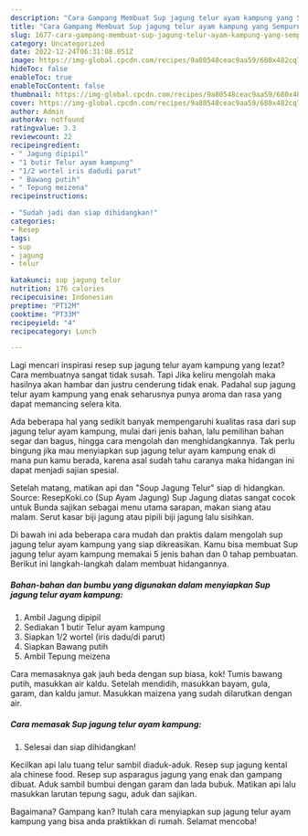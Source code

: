 ```yaml
---
description: "Cara Gampang Membuat Sup jagung telur ayam kampung yang Sempurna, Buat Buka Puasa Lezat Sekali"
title: "Cara Gampang Membuat Sup jagung telur ayam kampung yang Sempurna, Buat Buka Puasa Lezat Sekali"
slug: 1677-cara-gampang-membuat-sup-jagung-telur-ayam-kampung-yang-sempurna-buat-buka-puasa-lezat-sekali
category: Uncategorized
date: 2022-12-24T06:31:08.051Z
image: https://img-global.cpcdn.com/recipes/9a80548ceac9aa59/680x482cq70/sup-jagung-telur-ayam-kampung-foto-resep-utama.jpg
hideToc: false
enableToc: true
enableTocContent: false
thumbnail: https://img-global.cpcdn.com/recipes/9a80548ceac9aa59/680x482cq70/sup-jagung-telur-ayam-kampung-foto-resep-utama.jpg
cover: https://img-global.cpcdn.com/recipes/9a80548ceac9aa59/680x482cq70/sup-jagung-telur-ayam-kampung-foto-resep-utama.jpg
author: Admin
authorAv: notfound
ratingvalue: 3.3
reviewcount: 22
recipeingredient:
- " Jagung dipipil"
- "1 butir Telur ayam kampung"
- "1/2 wortel iris dadudi parut"
- " Bawang putih"
- " Tepung meizena"
recipeinstructions:

- "Sudah jadi dan siap dihidangkan!"
categories:
- Resep
tags:
- sup
- jagung
- telur

katakunci: sup jagung telur 
nutrition: 176 calories
recipecuisine: Indonesian
preptime: "PT12M"
cooktime: "PT33M"
recipeyield: "4"
recipecategory: Lunch

---
```



Lagi mencari inspirasi resep sup jagung telur ayam kampung yang lezat? Cara membuatnya sangat tidak susah. Tapi Jika keliru mengolah maka hasilnya akan hambar dan justru cenderung tidak enak. Padahal sup jagung telur ayam kampung yang enak seharusnya punya aroma dan rasa yang dapat memancing selera kita.


Ada beberapa hal yang sedikit banyak mempengaruhi kualitas rasa dari sup jagung telur ayam kampung, mulai dari jenis bahan, lalu pemilihan bahan segar dan bagus, hingga cara mengolah dan menghidangkannya. Tak perlu bingung jika mau menyiapkan sup jagung telur ayam kampung enak di mana pun kamu berada, karena asal sudah tahu caranya maka hidangan ini dapat menjadi sajian spesial.

Setelah matang, matikan api dan &#34;Soup Jagung Telur&#34; siap di hidangkan. Source: ResepKoki.co (Sup Ayam Jagung) Sup Jagung diatas sangat cocok untuk Bunda sajikan sebagai menu utama sarapan, makan siang atau malam. Serut kasar biji jagung atau pipili biji jagung lalu sisihkan.


Di bawah ini ada beberapa cara mudah dan praktis dalam mengolah sup jagung telur ayam kampung yang siap dikreasikan. Kamu bisa membuat Sup jagung telur ayam kampung memakai 5 jenis bahan dan 0 tahap pembuatan. Berikut ini langkah-langkah dalam membuat hidangannya.

<!--inarticleads1-->

##### Bahan-bahan dan bumbu yang digunakan dalam menyiapkan Sup jagung telur ayam kampung:

1. Ambil  Jagung dipipil
1. Sediakan 1 butir Telur ayam kampung
1. Siapkan 1/2 wortel (iris dadu/di parut)
1. Siapkan  Bawang putih
1. Ambil  Tepung meizena


Cara memasaknya gak jauh beda dengan sup biasa, kok! Tumis bawang putih, masukkan air kaldu. Setelah mendidih, masukkan bayam, gula, garam, dan kaldu jamur. Masukkan maizena yang sudah dilarutkan dengan air. 

<!--inarticleads2-->

##### Cara memasak Sup jagung telur ayam kampung:


1. Selesai dan siap dihidangkan!

Kecilkan api lalu tuang telur sambil diaduk-aduk. Resep sup jagung kental ala chinese food. Resep sup asparagus jagung yang enak dan gampang dibuat. Aduk sambil bumbui dengan garam dan lada bubuk. Matikan api lalu masukkan larutan tepung sagu, aduk dan sajikan. 

Bagaimana? Gampang kan? Itulah cara menyiapkan sup jagung telur ayam kampung yang bisa anda praktikkan di rumah. Selamat mencoba!
